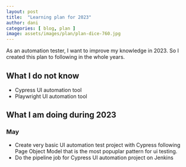 ```yaml
---
layout: post
title:  "Learning plan for 2023"
author: dani
categories: [ blog, plan ]
image: assets/images/plan/plan-dice-760.jpg
---
```


As an automation tester, I want to improve my knowledge in 2023. So I created this plan to following in the whole years.

## What I do not know

- Cypress UI automation tool
- Playwright UI automation tool

## What I am doing during 2023

### May

- Create very basic UI automation test project with Cypress following Page Object Model that is the most popuplar pattern for ui testing.
- Do the pipeline job for Cypress UI automation project on Jenkins
